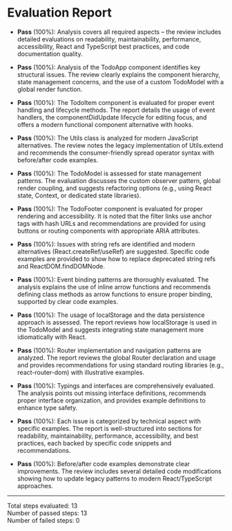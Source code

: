 # Evaluation Report

- **Pass** (100%): Analysis covers all required aspects – the review includes detailed evaluations on readability, maintainability, performance, accessibility, React and TypeScript best practices, and code documentation quality.

- **Pass** (100%): Analysis of the TodoApp component identifies key structural issues. The review clearly explains the component hierarchy, state management concerns, and the use of a custom TodoModel with a global render function.

- **Pass** (100%): The TodoItem component is evaluated for proper event handling and lifecycle methods. The report details the usage of event handlers, the componentDidUpdate lifecycle for editing focus, and offers a modern functional component alternative with hooks.

- **Pass** (100%): The Utils class is analyzed for modern JavaScript alternatives. The review notes the legacy implementation of Utils.extend and recommends the consumer-friendly spread operator syntax with before/after code examples.

- **Pass** (100%): The TodoModel is assessed for state management patterns. The evaluation discusses the custom observer pattern, global render coupling, and suggests refactoring options (e.g., using React state, Context, or dedicated state libraries).

- **Pass** (100%): The TodoFooter component is evaluated for proper rendering and accessibility. It is noted that the filter links use anchor tags with hash URLs and recommendations are provided for using buttons or routing components with appropriate ARIA attributes.

- **Pass** (100%): Issues with string refs are identified and modern alternatives (React.createRef/useRef) are suggested. Specific code examples are provided to show how to replace deprecated string refs and ReactDOM.findDOMNode.

- **Pass** (100%): Event binding patterns are thoroughly evaluated. The analysis explains the use of inline arrow functions and recommends defining class methods as arrow functions to ensure proper binding, supported by clear code examples.

- **Pass** (100%): The usage of localStorage and the data persistence approach is assessed. The report reviews how localStorage is used in the TodoModel and suggests integrating state management more idiomatically with React.

- **Pass** (100%): Router implementation and navigation patterns are analyzed. The report reviews the global Router declaration and usage and provides recommendations for using standard routing libraries (e.g., react-router-dom) with illustrative examples.

- **Pass** (100%): Typings and interfaces are comprehensively evaluated. The analysis points out missing interface definitions, recommends proper interface organization, and provides example definitions to enhance type safety.

- **Pass** (100%): Each issue is categorized by technical aspect with specific examples. The report is well-structured into sections for readability, maintainability, performance, accessibility, and best practices, each backed by specific code snippets and recommendations.

- **Pass** (100%): Before/after code examples demonstrate clear improvements. The review includes several detailed code modifications showing how to update legacy patterns to modern React/TypeScript approaches.

---

Total steps evaluated: 13  
Number of passed steps: 13  
Number of failed steps: 0